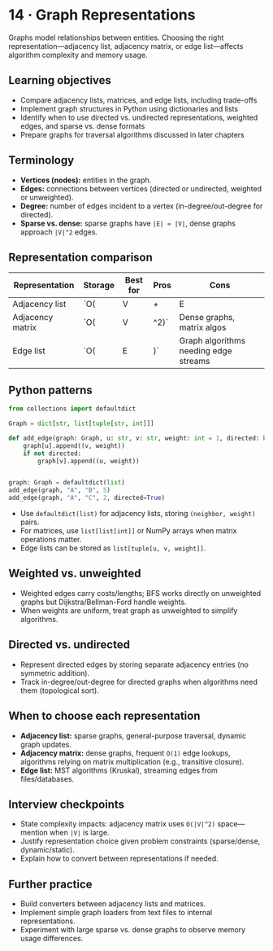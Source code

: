 # 14 · Graph Representations

Graphs model relationships between entities. Choosing the right representation—adjacency list, adjacency matrix, or edge list—affects algorithm complexity and memory usage.

## Learning objectives
- Compare adjacency lists, matrices, and edge lists, including trade-offs
- Implement graph structures in Python using dictionaries and lists
- Identify when to use directed vs. undirected representations, weighted edges, and sparse vs. dense formats
- Prepare graphs for traversal algorithms discussed in later chapters

## Terminology
- **Vertices (nodes):** entities in the graph.
- **Edges:** connections between vertices (directed or undirected, weighted or unweighted).
- **Degree:** number of edges incident to a vertex (in-degree/out-degree for directed).
- **Sparse vs. dense:** sparse graphs have `|E| ≈ |V|`, dense graphs approach `|V|^2` edges.

## Representation comparison

| Representation | Storage | Best for | Pros | Cons |
| --- | --- | --- | --- | --- |
| Adjacency list | `O(|V| + |E|)` | Sparse graphs | Efficient traversal, dynamic | Lookup edge existence `O(deg)` |
| Adjacency matrix | `O(|V|^2)` | Dense graphs, matrix algos | Fast edge lookup `O(1)`, easy transposition | Memory-heavy, poor for sparse graphs |
| Edge list | `O(|E|)` | Graph algorithms needing edge streams | Simple to store, compact | Slow adjacency queries |

## Python patterns

```python
from collections import defaultdict

Graph = dict[str, list[tuple[str, int]]]

def add_edge(graph: Graph, u: str, v: str, weight: int = 1, directed: bool = False) -> None:
    graph[u].append((v, weight))
    if not directed:
        graph[v].append((u, weight))


graph: Graph = defaultdict(list)
add_edge(graph, "A", "B", 5)
add_edge(graph, "A", "C", 2, directed=True)
```

- Use `defaultdict(list)` for adjacency lists, storing `(neighbor, weight)` pairs.
- For matrices, use `list[list[int]]` or NumPy arrays when matrix operations matter.
- Edge lists can be stored as `list[tuple[u, v, weight]]`.

## Weighted vs. unweighted
- Weighted edges carry costs/lengths; BFS works directly on unweighted graphs but Dijkstra/Bellman-Ford handle weights.
- When weights are uniform, treat graph as unweighted to simplify algorithms.

## Directed vs. undirected
- Represent directed edges by storing separate adjacency entries (no symmetric addition).
- Track in-degree/out-degree for directed graphs when algorithms need them (topological sort).

## When to choose each representation
- **Adjacency list:** sparse graphs, general-purpose traversal, dynamic graph updates.
- **Adjacency matrix:** dense graphs, frequent `O(1)` edge lookups, algorithms relying on matrix multiplication (e.g., transitive closure).
- **Edge list:** MST algorithms (Kruskal), streaming edges from files/databases.

## Interview checkpoints
- State complexity impacts: adjacency matrix uses `O(|V|^2)` space—mention when `|V|` is large.
- Justify representation choice given problem constraints (sparse/dense, dynamic/static).
- Explain how to convert between representations if needed.

## Further practice
- Build converters between adjacency lists and matrices.
- Implement simple graph loaders from text files to internal representations.
- Experiment with large sparse vs. dense graphs to observe memory usage differences.
